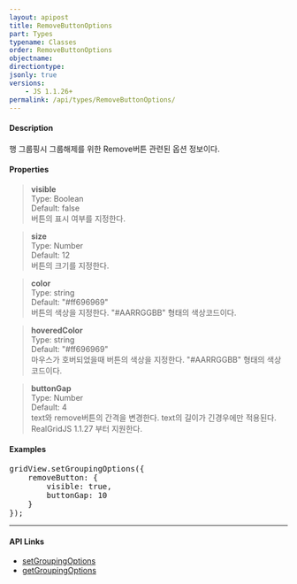 ```yaml
---
layout: apipost
title: RemoveButtonOptions
part: Types
typename: Classes
order: RemoveButtonOptions
objectname: 
directiontype: 
jsonly: true
versions:
    - JS 1.1.26+
permalink: /api/types/RemoveButtonOptions/
---
```


#### Description

 행 그룹핑시 그룹해제를 위한 Remove버튼 관련된 옵션 정보이다.

#### Properties

> **visible**     
> Type: Boolean   
> Default: false   
> 버튼의 표시 여부를 지정한다.   

> **size**   
> Type: Number      
> Default: 12    
> 버튼의 크기를 지정한다.     

> **color**   
> Type: string    
> Default: "#ff696969"    
> 버튼의 색상을 지정한다. "#AARRGGBB" 형태의 색상코드이다.   

> **hoveredColor**    
> Type: string    
> Default: "#ff696969"    
> 마우스가 호버되었을때 버튼의 색상을 지정한다. "#AARRGGBB" 형태의 색상코드이다.   

> **buttonGap**   
> Type: Number    
> Default: 4    
> text와 remove버튼의 간격을 변경한다. text의 길이가 긴경우에만 적용된다.      
> RealGridJS 1.1.27 부터 지원한다. 


#### Examples   

<pre class="prettyprint">
gridView.setGroupingOptions({
	removeButton: {
		visible: true,
		buttonGap: 10
    }
});
</pre>

---

#### API Links

* [setGroupingOptions](/api/GridBase/setGroupingOptions/)   
* [getGroupingOptions](/api/GridBase/getGroupingOptions/)  
